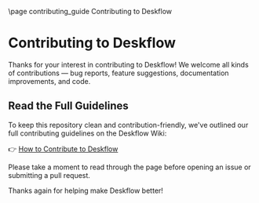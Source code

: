 \page contributing_guide Contributing to Deskflow

# Contributing to Deskflow

Thanks for your interest in contributing to Deskflow! We welcome all kinds of contributions — bug reports, feature suggestions, documentation improvements, and code.

## Read the Full Guidelines

To keep this repository clean and contribution-friendly, we've outlined our full contributing guidelines on the Deskflow Wiki:

👉 [How to Contribute to Deskflow](https://github.com/deskflow/deskflow/wiki/Contributing)

Please take a moment to read through the page before opening an issue or submitting a pull request.

Thanks again for helping make Deskflow better!
